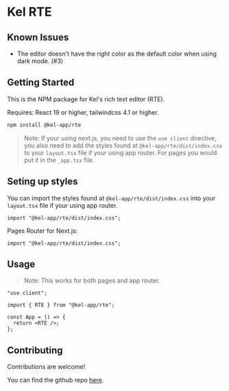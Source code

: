 # Kel RTE

## Known Issues

- The editor doesn't have the right color as the default color when using dark mode. (#3)

## Getting Started

This is the NPM package for Kel's rich text editor (RTE).

Requires: React 19 or higher, tailwindcss 4.1 or higher.

```bash
npm install @kel-app/rte
```

> Note: If your using next.js, you need to use the `use client` directive, you also need to add the styles found at `@kel-app/rte/dist/index.css` to your `layout.tsx` file if your using app router. For pages you would put it in the `_app.tsx` file.

## Seting up styles

You can import the styles found at `@kel-app/rte/dist/index.css` into your `layout.tsx` file if your using app router.

```tsx
import "@kel-app/rte/dist/index.css";
```

Pages Router for Next.js:

```tsx
import "@kel-app/rte/dist/index.css";
```

## Usage

> Note: This works for both pages and app router.

```tsx
"use client";

import { RTE } from "@kel-app/rte";

const App = () => {
  return <RTE />;
};
```

## Contributing

Contributions are welcome!

You can find the github repo [here](https://github.com/Kel-app/RTE).
